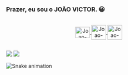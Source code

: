 ### Prazer, eu sou o JOÃO VICTOR. 😀 

<div align="center">
  <a href="https://github.com/ProjectzJV<img height="180em" src="https://github-readme-stats.vercel.app/api?username=projectzjv&show_icons=true&theme=dark&include_all_commits=true&count_private=true%22/%3E
  <img height="180em" src="https://github-readme-stats.vercel.app/api/top-langs/?username=projectzjv&layout=compact&langs_count=7&theme=dark%22/%3E
</div>

<div style="display: inline_block"><br>
  <img align="center" alt="Joao-HTML" height="30" width="40" src="https://raw.githubusercontent.com/devicons/devicon/master/icons/html5/html5-original.svg%22%3E
  <img align="center" alt="Joao-CSS" height="30" width="40" src="https://raw.githubusercontent.com/devicons/devicon/master/icons/css3/css3-original.svg%22%3E
  <img align="center" alt="Joao-Github" height="40" width="40" src="https://cdn.jsdelivr.net/gh/devicons/devicon/icons/github/github-original-wordmark.svg" />
  <img align="center" alt="Joao-Git" height="40" width="40" src="https://cdn.jsdelivr.net/gh/devicons/devicon/icons/git/git-plain-wordmark.svg" />
  <img align="center" alt="Joao-Java" height="40" width="40" src="https://cdn.jsdelivr.net/gh/devicons/devicon/icons/java/java-plain-wordmark.svg" />
  </div>

 ##

<div> 
  <a href = "mailto:vitorg7_2011@gmail.com"><img src="https://img.shields.io/badge/-Gmail-%23333?style=for-the-badge&logo=gmail&logoColor=white" target="_blank"></a>
  <a href="https://www.linkedin.com/in/jo%C3%A3o-victor-b6ba59221/" target="_blank"><img src="https://img.shields.io/badge/-LinkedIn-%230077B5?style=for-the-badge&logo=linkedin&logoColor=white" target="_blank"></a> 
 
  ![Snake animation](https://github.com/ProjectzJV/ProjectzJV/blob/output/github-contribution-grid-snake.svg)
 
</div>
